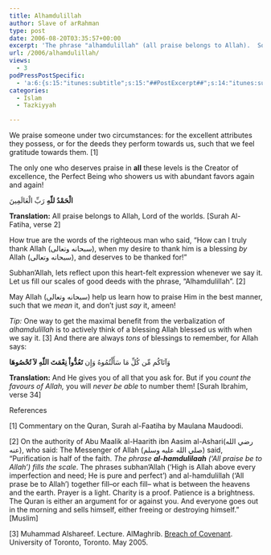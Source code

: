 ```yaml
---
title: Alhamdulillah
author: Slave of arRahman
type: post
date: 2006-08-20T03:35:57+00:00
excerpt: 'The phrase "alhamdulillah" (all praise belongs to Allah).  Some reflections on the meaning. It fill scales with good deeds. Uncountable blessings.'
url: /2006/alhamdulillah/
views:
  - 3
podPressPostSpecific:
  - 'a:6:{s:15:"itunes:subtitle";s:15:"##PostExcerpt##";s:14:"itunes:summary";s:15:"##PostExcerpt##";s:15:"itunes:keywords";s:17:"##WordPressCats##";s:13:"itunes:author";s:10:"##Global##";s:15:"itunes:explicit";s:2:"No";s:12:"itunes:block";s:2:"No";}'
categories:
  - Islam
  - Tazkiyyah

---
```

We praise someone under two circumstances: for the excellent attributes they possess, or for the deeds they perform towards us, such that we feel gratitude towards them. [1]

The only one who deserves praise in **all** these levels is the Creator of excellence, the Perfect Being who showers us with abundant favors again and again!

<div class="quran">
  <strong>الْحَمْدُ للّهِ</strong> رَبِّ الْعَالَمِينَ
</div>

**Translation:** All praise belongs to Allah, Lord of the worlds. [Surah Al-Fatiha, verse 2]

How true are the words of the righteous man who said, &#8220;How can I truly thank Allah (سبحانه وتعالى), when my desire to thank him is a blessing _by_ Allah (سبحانه وتعالى), and deserves to be thanked for!&#8221;

Subhan&#8217;Allah, lets reflect upon this heart-felt expression whenever we say it. Let us fill our scales of good deeds with the phrase, &#8220;Alhamdulillah&#8221;. [2]

May Allah (سبحانه وتعالى) help us learn how to praise Him in the best manner, such that we _mean_ it, and don&#8217;t just _say_ it, ameen!

_Tip:_ One way to get the maximal benefit from the verbalization of _alhamdulillah_ is to actively think of a blessing Allah blessed us with when we say it. [3] And there are always _tons_ of blessings to remember, for Allah says:

<div class="quran">
  وَآتَاكُم مِّن كُلِّ مَا سَأَلْتُمُوهُ وَإِن <strong>تَعُدُّواْ نِعْمَتَ اللّهِ لاَ تُحْصُوهَا</strong>
</div>

**Translation:** And He gives you of all that you ask for. But if you _count the favours of Allah,_ you will _never be able_ to number them! [Surah Ibrahim, verse 34]

<div class="referencesTitle">
  References
</div>

<p class="reference">
  [1] Commentary on the Quran, Surah al-Faatiha by Maulana Maudoodi.
</p>

<p class="reference">
  [2] On the authority of Abu Maalik al-Haarith ibn Aasim al-Ashari(رضي الله عنه), who said: The Messenger of Allah (صلي الله عليه وسلم) said, &#8220;Purification is half of the faith. <em>The phrase <strong>al-hamdulilaah</strong> (&#8216;All praise be to Allah&#8217;) fills the scale</em>. The phrases subhan&#8217;Allah (&#8216;High is Allah above every imperfection and need; He is pure and perfect&#8217;) and al-hamdulillah (&#8216;All prase be to Allah&#8217;) together fill&#8211;or each fill&#8211; what is between the heavens and the earth. Prayer is a light. Charity is a proof. Patience is a brightness. The Quran is either an argument for or against you. And everyone goes out in the morning and sells himself, either freeing or destroying himself.&#8221; [Muslim]
</p>

<p class="reference">
  [3] Muhammad Alshareef. Lecture. AlMaghrib. <a href="/breach-of-covenant/">Breach of Covenant</a>. University of Toronto, Toronto. May 2005.
</p>
